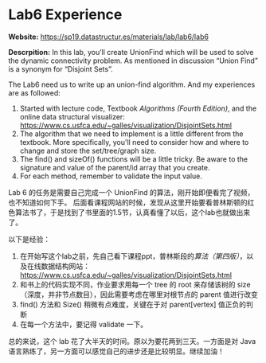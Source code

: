 # Lab6 Experience

**Website:** https://sp19.datastructur.es/materials/lab/lab6/lab6

**Descrpition:** In this lab, you’ll create UnionFind which will be used to solve the dynamic connectivity problem.
As mentioned in discussion “Union Find” is a synonym for “Disjoint Sets”.

The Lab6 need us to write up an union-find algorithm. And my experiences are as followed:
1. Started with lecture code, Textbook *Algorithms (Fourth Edition)*, and the online data structural visualizer: https://www.cs.usfca.edu/~galles/visualization/DisjointSets.html
2. The algorithm that we need to implement is a little different from the textbook. More specifically, 
you'll need to consider how and where to change and store the set/tree/graph size.
3. The find() and sizeOf() functions will be a little tricky. Be aware to the signature and value of the parent/id array that you create.
4. For each method, remember to validate the input value.

Lab 6 的任务是需要自己完成一个 UnionFind 的算法，刚开始即便看完了视频，也不知道如何下手。
后面看课程网站的时候，发现从这里开始要看普林斯顿的红色算法书了，于是找到了书里面的1.5节，认真看懂了以后，这个lab也就做出来了。

以下是经验：
1. 在开始写这个lab之前，先自己看下课程ppt，普林斯段的*算法（第四版）*，以及在线数据结构网站：https://www.cs.usfca.edu/~galles/visualization/DisjointSets.html
2. 和书上的代码实现不同，作业要求用每一个 tree 的 root 来存储该树的 size（深度，并非节点数目），因此需要考虑在哪里对根节点的 parent 值进行改变
3. find() 方法和 Size() 稍微有点难度，关键在于对 parent[vertex] 值正负的判断
4. 在每一个方法中，要记得 validate 一下。

总的来说，这个 lab 花了大半天的时间。原以为要花两到三天。一方面是对 Java 语言熟练了，另一方面可以感觉自己的进步还是比较明显。继续加油！
